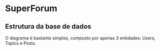 # SuperForum

## Estrutura da base de dados
O diagrama é bastante simples, composto por apenas 3 entidades: Users, Topics e Posts.
